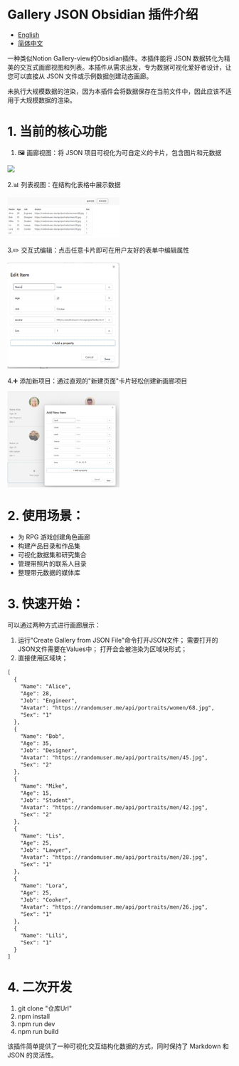 # Gallery JSON Obsidian 插件介绍
- [English](README.md)
- [简体中文](README.zh-CN.md)

一种类似Notion Gallery-view的Obsidian插件。本插件能将 JSON 数据转化为精美的交互式画廊视图和列表。本插件从需求出发，专为数据可视化爱好者设计，让您可以直接从 JSON 文件或示例数据创建动态画廊。

未执行大规模数据的渲染，因为本插件会将数据保存在当前文件中，因此应该不适用于大规模数据的渲染。

# 1. 当前的​核心功能

1. 🖼️ ​​画廊视图​​：将 JSON 项目可视化为可自定义的卡片，包含图片和元数据
   
<img src="imagesgallery_card.png" width="50%">

2.📊 ​列表视图​​：在结构化表格中展示数据

<img src="images/image-2.png" width="50%">

3.✏️ ​​交互式编辑​​：点击任意卡片即可在用户友好的表单中编辑属性

<img src="images/image-3.png" width="50%">

4.➕ ​​添加新项目​​：通过直观的"新建页面"卡片轻松创建新画廊项目

<img src="images/image-1.png" width="50%">

# 2. 使用场景：​​

- 为 RPG 游戏创建角色画廊
- 构建产品目录和作品集
- 可视化数据集和研究集合
- 管理带照片的联系人目录
- 整理带元数据的媒体库

# 3. ​快速开始：​​
可以通过两种方式进行画廊展示：
1. 运行"Create Gallery from JSON File"命令打开JSON文件；
  需要打开的JSON文件需要在Values中；
  打开会会被渲染为区域块形式；
2. 直接使用区域块；
````gallery-json
[
  {
    "Name": "Alice",
    "Age": 28,
    "Job": "Engineer",
    "Avatar": "https://randomuser.me/api/portraits/women/68.jpg",
    "Sex": "1"
  },
  {
    "Name": "Bob",
    "Age": 35,
    "Job": "Designer",
    "Avatar": "https://randomuser.me/api/portraits/men/45.jpg",
    "Sex": "2"
  },
  {
    "Name": "Mike",
    "Age": 15,
    "Job": "Student",
    "Avatar": "https://randomuser.me/api/portraits/men/42.jpg",
    "Sex": "2"
  },
  {
    "Name": "Lis",
    "Age": 25,
    "Job": "Lawyer",
    "Avatar": "https://randomuser.me/api/portraits/men/28.jpg",
    "Sex": "1"
  },
  {
    "Name": "Lora",
    "Age": 25,
    "Job": "Cooker",
    "Avatar": "https://randomuser.me/api/portraits/men/26.jpg",
    "Sex": "1"
  },
  {
    "Name": "Lili",
    "Sex": "1"
  }
]
````
# 4. 二次开发
1. git clone "仓库Url"
2. npm install
3. npm run dev
4. npm run build
   



该插件简单提供了一种可视化交互结构化数据的方式，同时保持了 Markdown 和 JSON 的灵活性。
